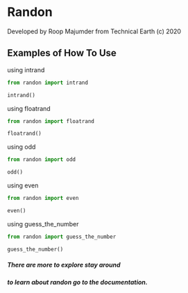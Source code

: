 # Randon

Developed by Roop Majumder from Technical Earth (c) 2020

## Examples of How To Use

using intrand

```python
from randon import intrand

intrand()
```

using floatrand

```python
from randon import floatrand

floatrand()
```

using odd

```python
from randon import odd

odd()
```

using even

```python
from randon import even

even()
```

using guess_the_number

```python
from randon import guess_the_number

guess_the_number()
```
	
##### There are more to explore stay around

##### to learn about randon go to the documentation.